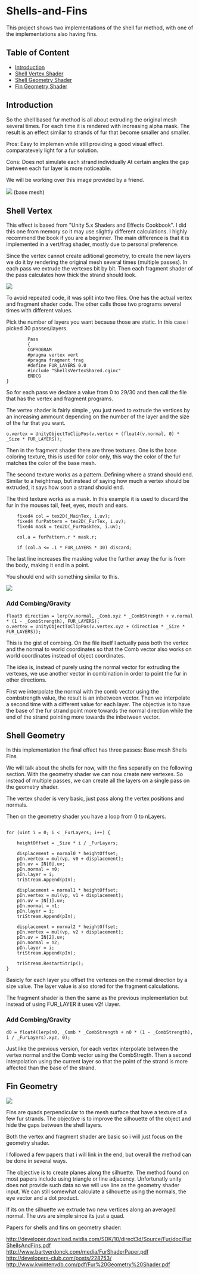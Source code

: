 # Shells-and-Fins

This project shows two implementations of the shell fur method, with one of the implementations also having fins.

## Table of Content
- [Introduction](#introduction)
- [Shell Vertex Shader](#shell-vertex)
- [Shell Geometry Shader](#shell-geometry)
- [Fin Geometry Shader](#fin-geometry)

## Introduction

So the shell based fur method is all about extruding the original mesh several times. 
For each time it is rendered with increasing alpha mask.
The result is an effect similar to strands of fur that become smaller and smaller.

Pros: Easy to implemen while still providing a good visual effect.
            comparatevely light for a fur solution.
            
Cons: Does not simulate each strand individually
      At certain angles the gap between each fur layer is more noticeable.

We will be working over this image provided by a friend.

![](http://i.imgur.com/7UMPY2L.png)
(base mesh)

## Shell Vertex

This effect is based from "Unity 5.x Shaders and Effects Cookbook". I did this one from memory so it may use slightly
different calculations. I highly recommend the book if you are a beginner.
The main difference is that it is implemented in a vert/frag shader, mostly due to personal preference.

Since the vertex cannot create aditional geometry, 
to create the new layers we do it by rendering the original mesh several times (multiple passes). 
In each pass we extrude the vertexes bit by bit.
Then each fragment shader of the pass calculates how thick the strand should look.

![](http://i.imgur.com/DkuONUG.png)

To avoid repeated code, it was split into two files. One has the actual vertex and fragment shader code.
The other calls those two programs several times with different values.

Pick the number of layers you want because those are static.
In this case i picked 30 passes/layers.

```//shell 0
		Pass
		{
		CGPROGRAM
		#pragma vertex vert
		#pragma fragment frag
		#define FUR_LAYERS 0.0
		#include "ShellsVertexShared.cginc"
		ENDCG
}
```

So for each pass we declare a value from 0 to 29/30 and then call the file that has the vertex and fragment programs.

The vertex shader is fairly simple
, you just need to extrude the vertices by an increasing ammount depending on the number of the layer and 
the size of the fur that you want.

``` o.vertex = UnityObjectToClipPos(v.vertex + (float4(v.normal, 0) * _Size * FUR_LAYERS)); ```

Then in the fragment shader there are three textures.
One is the base coloring texture, this is used for color only, 
this way the color of the fur matches the color of the base mesh.

The second texture works as a pattern. Defining where a strand should end. 
Similar to a heightmap, but instead of saying how much a vertex should be extruded, it says how soon a strand should end.

The third texture works as a mask. In this example it is used to discard the fur in the mouses tail, feet, eyes, mouth and ears.

```
	fixed4 col = tex2D(_MainTex, i.uv);
	fixed4 furPattern = tex2D(_FurTex, i.uv);
	fixed4 mask = tex2D(_FurMaskTex, i.uv);

	col.a = furPattern.r * mask.r;

	if (col.a <= .1 * FUR_LAYERS * 30) discard;
```

The last line increases the masking value the further away the fur is from the body, making it end in a point.

You should end with something similar to this.

![](http://i.imgur.com/29BhgNq.png)

### Add Combing/Gravity

```
float3 direction = lerp(v.normal, _Comb.xyz * _CombStrength + v.normal * (1 - _CombStrength), FUR_LAYERS);
o.vertex = UnityObjectToClipPos(v.vertex.xyz + (direction * _Size * FUR_LAYERS));
```

This is the gist of combing. On the file itself I actually pass both the vertex and the normal to world coordinates so that the
Comb vector also works on world coordinates instead of object coordinates.

The idea is, instead of purely using the normal vector for extruding the vertexes, 
we use another vector in combination in order to point the fur in other directions.

First we interpolate the normal with the comb vector using the combstrength value, the result is an inbetween vector.
Then we interpolate a second time with a different value for each layer. The objective is to have the base of the 
fur strand point more towards the normal direction while the end of the strand pointing more towards the inbetween vector.

## Shell Geometry

In this implementation the final effect has three passes:
Base mesh
Shells
Fins

We will talk about the shells for now, with the fins separatly on the following section.
With the geometry shader we can now create new vertexes. So instead of multiple passes, we can create all the layers on a single
pass on the geometry shader.

The vertex shader is very basic, just pass along the vertex positions and normals.

Then on the geometry shader you have a loop from 0 to nLayers.

```

for (uint i = 0; i < _FurLayers; i++) {
					
    heightOffset = _Size * i / _FurLayers;

    displacement = normal0 * heightOffset;
    pIn.vertex = mul(vp, v0 + displacement);
    pIn.uv = IN[0].uv;
    pIn.normal = n0;
    pIn.layer = i;
    triStream.Append(pIn);

    displacement = normal1 * heightOffset;
    pIn.vertex = mul(vp, v1 + displacement);
    pIn.uv = IN[1].uv;
    pIn.normal = n1;
    pIn.layer = i;
    triStream.Append(pIn);

    displacement = normal2 * heightOffset;
    pIn.vertex = mul(vp, v2 + displacement);
    pIn.uv = IN[2].uv;
    pIn.normal = n2;
    pIn.layer = i;
    triStream.Append(pIn);

    triStream.RestartStrip();
}

```

Basicly for each layer you offset the vertexes on the normal direction by a size value.
The layer value is also stored for the fragment calculations.

The fragment shader is then the same as the previous implementation but instead of using FUR_LAYER it uses v2f i.layer.

### Add Combing/Gravity

```d0 = float4(lerp(n0, _Comb * _CombStrength + n0 * (1 - _CombStrength), i / _FurLayers).xyz, 0);```

Just like the previous version, for each vertex interpolate between the vertex normal and the Comb vector using the CombStregth.
Then a second interpolation using the current layer 
so that the point of the strand is more affected than the base of the strand. 

## Fin Geometry

![](http://i.imgur.com/1BcqipI.png)

Fins are quads perpendicular to the mesh surface that have a texture of a few fur strands. 
The objective is to improve the silhouette of the object and hide the gaps between the shell layers.

Both the vertex and fragment shader are basic so i will just focus on the geometry shader.

I followed a few papers that i will link in the end, but overall the method can be done in several ways.

The objective is to create planes along the silhuette. The method found on most papers include using triangle or line adjacency.
Unfortunatly unity does not provide such data so we will use line as the geometry shader input. We can still somewhat calculate
a silhouette using the normals, the eye vector and a dot product.

If its on the silhuette we extrude two new vertices along an averaged normal. The uvs are simple since its just a quad.

Papers for shells and fins on geometry shader:


http://developer.download.nvidia.com/SDK/10/direct3d/Source/Fur/doc/FurShellsAndFins.pdf
http://www.bartverdonck.com/media/FurShaderPaper.pdf
http://developers-club.com/posts/228753/
http://www.kwintenvdb.com/pdf/Fur%20Geometry%20Shader.pdf

